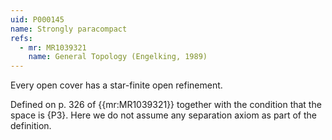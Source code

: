 ```yaml
---
uid: P000145
name: Strongly paracompact
refs:
  - mr: MR1039321
    name: General Topology (Engelking, 1989)
---
```


Every open cover has a star-finite open refinement.

Defined on p. 326 of {{mr:MR1039321}} together with the condition that the space is {P3}.  Here we do not assume any separation axiom as part of the definition.
